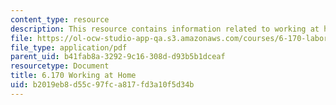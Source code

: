```yaml
---
content_type: resource
description: This resource contains information related to working at home.
file: https://ol-ocw-studio-app-qa.s3.amazonaws.com/courses/6-170-laboratory-in-software-engineering-fall-2005/b2019eb8d55c97fca817fd3a10f5d34b_6_170_work_home.pdf
file_type: application/pdf
parent_uid: b41fab8a-3292-9c16-308d-d93b5b1dceaf
resourcetype: Document
title: 6.170 Working at Home
uid: b2019eb8-d55c-97fc-a817-fd3a10f5d34b
---
```

